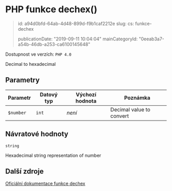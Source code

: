 PHP funkce dechex()
===================

> id: a94d0bfd-64ab-4d48-899d-f9b1caf2212e
> slug:
> 	cs: funkce-dechex
>
> publicationDate: "2019-09-11 10:04:04"
> mainCategoryId: "0eeab3a7-a54b-46db-a253-ca6100145648"

Dostupnost ve verzích: `PHP 4.0`

Decimal to hexadecimal


Parametry
--------------

| Parametr | Datový typ | Výchozí hodnota | Poznámka |
|-----|-----|-----|-----|
| `$number` | `int` | *není* | Decimal value to convert |


Návratové hodnoty
----------------

`string`

Hexadecimal string representation of number

Další zdroje
------------

[Oficiální dokumentace funkce dechex](https://www.php.net/manual/en/function.dechex.php)
